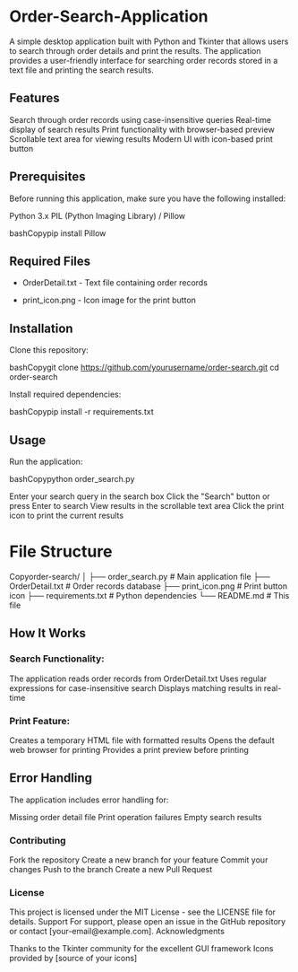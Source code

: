 # Order-Search-Application
A simple desktop application built with Python and Tkinter that allows users to search through order details and print the results. The application provides a user-friendly interface for searching order records stored in a text file and printing the search results.

<h2>Features</h2>

Search through order records using case-insensitive queries
Real-time display of search results
Print functionality with browser-based preview
Scrollable text area for viewing results
Modern UI with icon-based print button

<h2>Prerequisites</h2>
Before running this application, make sure you have the following installed:

Python 3.x
PIL (Python Imaging Library) / Pillow

bashCopypip install Pillow
<h2>Required Files</h2>

* OrderDetail.txt - Text file containing order records

* print_icon.png - Icon image for the print button

<h2>Installation</h2>

Clone this repository:

bashCopygit clone https://github.com/yourusername/order-search.git
cd order-search

Install required dependencies:

bashCopypip install -r requirements.txt
<h2>Usage</h2>

Run the application:

bashCopypython order_search.py

Enter your search query in the search box
Click the "Search" button or press Enter to search
View results in the scrollable text area
Click the print icon to print the current results

<h1>File Structure</h1>
Copyorder-search/
│
├── order_search.py        # Main application file
├── OrderDetail.txt        # Order records database
├── print_icon.png        # Print button icon
├── requirements.txt      # Python dependencies
└── README.md            # This file
<h2>How It Works</h2>

<h3>Search Functionality:</h3>

The application reads order records from OrderDetail.txt
Uses regular expressions for case-insensitive search
Displays matching results in real-time


<h3>Print Feature:</h3>

Creates a temporary HTML file with formatted results
Opens the default web browser for printing
Provides a print preview before printing



<h2>Error Handling</h2>
The application includes error handling for:

Missing order detail file
Print operation failures
Empty search results

<h3>Contributing</h3>

Fork the repository
Create a new branch for your feature
Commit your changes
Push to the branch
Create a new Pull Request

<h3>License</h3>
This project is licensed under the MIT License - see the LICENSE file for details.
Support
For support, please open an issue in the GitHub repository or contact [your-email@example.com].
Acknowledgments

Thanks to the Tkinter community for the excellent GUI framework
Icons provided by [source of your icons]
